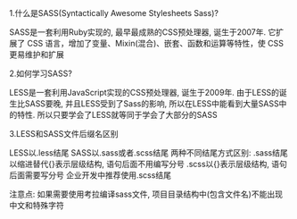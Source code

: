 1.什么是SASS(Syntactically Awesome Stylesheets Sass)?

SASS是一套利用Ruby实现的, 最早最成熟的CSS预处理器, 诞生于2007年.
它扩展了 CSS 语言，增加了变量、Mixin(混合)、嵌套、函数和运算等特性，使 CSS 更易维护和扩展

2.如何学习SASS?

LESS是一套利用JavaScript实现的CSS预处理器, 诞生于2009年.
由于LESS的诞生比SASS要晚, 并且LESS受到了Sass的影响, 所以在LESS中能看到大量SASS中的特性.
所以只要学会了LESS就等同于学会了大部分的SASS

3.LESS和SASS文件后缀名区别

LESS以.less结尾
SASS以.sass或者.scss结尾
两种不同结尾方式区别: .sass结尾以缩进替代{}表示层级结构, 语句后面不用编写分号
.scss以{}表示层级结构, 语句后面需要写分号
企业开发中推荐使用.scss结尾

注意点: 如果需要使用考拉编译sass文件, 项目目录结构中(包含文件名)不能出现中文和特殊字符